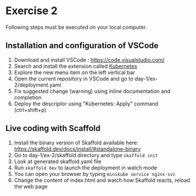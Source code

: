 # Exercise 2

Following steps must be executed on your local computer.

## Installation and configuration of VSCode

1. Download and install VSCode : https://code.visualstudio.com/
2. Search and install the extension called [Kubernetes](https://marketplace.visualstudio.com/items?itemName=ms-kubernetes-tools.vscode-kubernetes-tools)
3. Explore the new menu item on the left vertical bar
4. Open the current repository in VSCode and go to day-1/ex-2/deployment.yaml
4. Fix suggested change (warning) using inline documentation and completion
5. Deploy the descriptor using "Kubernetes: Apply" command (ctrl+shift+p)


## Live coding with Scaffold

1. Install the binary version of Skaffold available here: https://skaffold.dev/docs/install/#standalone-binary
2. Go to day-1/ex-2/skaffold directory and type `skaffold init`
3. Look at generated skaffold.yaml file
4. Run `skaffold dev` to launch the deployment in watch mode
5. You can open your browser by typing `minikube service nginx-svc`
5. Change the content of index.html and watch how Skaffold reacts, reload the web page


